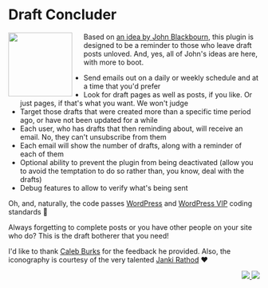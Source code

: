 # Draft Concluder

<img src="https://ps.w.org/draft-concluder/assets/icon.svg" width=128px align="left" style="padding-right: 20px">Based on [an idea by John Blackbourn](https://twitter.com/johnbillion/status/1314494422529331203), this plugin is designed to be a reminder to those who leave draft posts unloved. And, yes, all of John's ideas are here, with more to boot.

* Send emails out on a daily or weekly schedule and at a time that you'd prefer
* Look for draft pages as well as posts, if you like. Or just pages, if that's what you want. We won't judge
* Target those drafts that were created more than a specific time period ago, or have not been updated for a while
* Each user, who has drafts that then reminding about, will receive an email. No, they can't unsubscribe from them
* Each email will show the number of drafts, along with a reminder of each of them
* Optional ability to prevent the plugin from being deactivated (allow you to avoid the temptation to do so rather than, you know, deal with the drafts)
* Debug features to allow to verify what's being sent

Oh, and, naturally, the code passes [WordPress](https://github.com/WordPress/WordPress-Coding-Standards) and [WordPress VIP](https://github.com/Automattic/VIP-Coding-Standards) coding standards 🎉

Always forgetting to complete posts or you have other people on your site who do? This is the draft botherer that you need!

I'd like to thank [Caleb Burks](https://calebburks.com/) for the feedback he provided. Also, the iconography is courtesy of the very talented [Janki Rathod](https://www.fiverr.com/jankirathore) ♥️

<p align="right"><a href="https://wordpress.org/plugins/draft-concluder/"><img src="https://img.shields.io/wordpress/plugin/dt/draft-concluder?label=wp.org%20downloads&style=for-the-badge">&nbsp;<img src="https://img.shields.io/wordpress/plugin/stars/draft-concluder?color=orange&style=for-the-badge"></a></p>